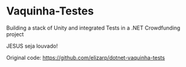 # Vaquinha-Testes
Building a stack of Unity and integrated Tests in a .NET Crowdfunding project  

JESUS seja louvado!

Original code: https://github.com/elizarp/dotnet-vaquinha-tests

